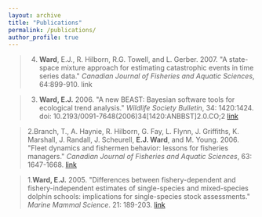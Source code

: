 ```yaml
---
layout: archive
title: "Publications"
permalink: /publications/
author_profile: true
---
```


>4. <b>Ward</b>, E.J., R. Hilborn, R.G. Towell, and L. Gerber. 2007. &quot;A state-space mixture approach for estimating catastrophic events in time series data.&quot; <i>Canadian Journal of Fisheries and Aquatic Sciences</i>, 64:899-910. link

>3. <b>Ward, E.J.</b> 2006. &quot;A new BEAST: Bayesian software tools for ecological trend analysis.&quot; <i>Wildlife Society Bulletin</i>, 34: 1420:1424. doi: 10.2193/0091-7648(2006)34[1420:ANBBST]2.0.CO;2 [link](http://onlinelibrary.wiley.com/doi/10.2193/0091-7648(2006)34%5B1420:ANBBST%5D2.0.CO;2/abstract)

>2.Branch, T., A. Haynie, R. Hilborn, G. Fay, L. Flynn, J. Griffiths, K. Marshall, J. Randall, J. Scheurell, <b>E.J. Ward</b>, and M. Young. 2006. &quot;Fleet dynamics and fishermen behavior: lessons for fisheries managers.&quot; <i>Canadian Journal of Fisheries and Aquatic Sciences</i>, 63: 1647-1668. [link](http://www.nrcresearchpress.com/doi/abs/10.1139/f06-072#.WZJr0FqGMcg)

>1.<b>Ward, E.J.</b> 2005. &quot;Differences between fishery-dependent and fishery-independent estimates of single-species and mixed-species dolphin schools: implications for single-species stock assessments.&quot; <i>Marine Mammal Science</i>. 21: 189-203. [link](http://onlinelibrary.wiley.com/doi/10.1111/j.1748-7692.2005.tb01223.x/abstract)
